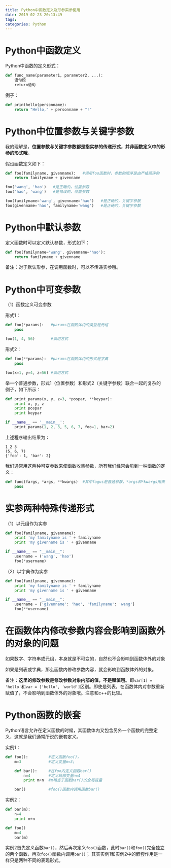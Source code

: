 ```yaml
---
title: Python中函数定义及形参实参使用
date: 2019-02-23 20:13:49
tags:
categories: Python
---
```



# Python中函数定义

Python中函数的定义形式：

```python
def func_name(parameter1, parameter2, ...):
    语句段
    return语句
```

例子：

```python
def printhello(personname):
    return "Hello," + personname + "!"
```

# Python中位置参数与关键字参数

我的理解是，**位置参数与关键字参数都是指实参的传递形式，并非函数定义中的形参的形式哦**。

假设函数定义如下：

```python
def foo(familyname, givenname):   #调用foo函数时，参数的顺序是由严格顺序的
    return familyname + givenname

foo('wang', 'hao')   #是正确的，位置参数
foo('hao', 'wang')   #是错误的，位置参数

foo(familyname='wang', givenname='hao')   #是正确的，关键字参数
foo(givenname='hao', familyname='wang')   #是正确的，关键字参数
```

# Python中默认参数

定义函数时可以定义默认参数，形式如下：

```python
def foo(familyname='wang', givenname='hao'):
    return familyname + givenname
```

备注：对于默认形参，在调用函数时，可以不传递实参哦。

# Python中可变参数

（1）函数定义可变参数

形式1：

```python
def foo(*params):   #params在函数体内的类型是元组
    pass

foo(1, 4, 56)       #调用方式
```

形式2：

```python
def foo(**params):  #params在函数体内的形式是字典
    pass

foo(x=1, y=4, z=56) #调用方式
```

举一个普通参数，形式1（位置参数）和形式2（关键字参数）联合一起的复杂的例子，如下所示：

```python
def print_params(x, y, z=3, *pospar, **keypar):
    print x, y, z
    print pospar
    print keypar

if __name__ == '__main__':
    print_params(1, 2, 3, 5, 6, 7, foo=1, bar=2)
```

上述程序输出结果为：

    1 2 3
    (5, 6, 7)
    {'foo': 1, 'bar': 2}

我们通常用这两种可变参数来使函数收集参数，所有我们经常会见到一种函数的定义：

```python
def func(fargs, *args, **kwargs)  #其中fagus是普通参数，*args和*kwargs用来收集不定量的形参
    pass
```

# 实参两种特殊传递形式

（1）以元组作为实参

```python
def foo(familyname, givenname):
    print 'my familyname is ' + familyname
    print 'my givenname is ' + givenname

if __name__ == "__main__":
    username = ('wang', 'hao')
    foo(*username)
```

（2）以字典作为实参

```python
def foo(familyname, givenname):
    print 'my familyname is ' + familyname
    print 'my givenname is ' + givenname

if __name__ == "__main__":
    username = {'givenname': 'hao', 'familyname': 'wang'}
    foo(**username)
```

# 在函数体内修改参数内容会影响到函数外的对象的问题

如果数字、字符串或元组，本身就是不可变的，自然也不会影响到函数体外的对象

如果是列表或字典，那么函数内修改参数内容，就会影响到函数体外的对象。

备注：**这里的修改参数是修改参数对象内部的值，不是赋值哦**。即`var[1] = 'hello'`和`var = ['hello', 'world']`区别。即使是列表，在函数体内对参数重新赋值了，不会影响到函数体外的对象哦。注意和c++的比较。

# Python函数的嵌套

Python语言允许在定义函数的时候，其函数体内又包含另外一个函数的完整定义，这就是我们通常所说的嵌套定义。

实例1：

```python
def foo():         #定义函数foo()，
    m=3            #定义变量m=3;

    def bar():     #在foo内定义函数bar()
        n=4        #定义局部变量n=4
        print m+n  #m相当于函数bar()的全局变量

    bar()          #foo()函数内调用函数bar()
```

实例2：

```python
def bar(m):
    n=4
    print m+n

def foo()
    m=4
    bar(m)
```

实例2首先定义函数`bar()`，然后再次定义`foo()`函数，此时`bar()`和`foo()`完全独立的两个函数，再次`foo()`函数内调用`bar()`；
其实实例1和实例2中的嵌套作用是一样只是两种不同的表现形式。
